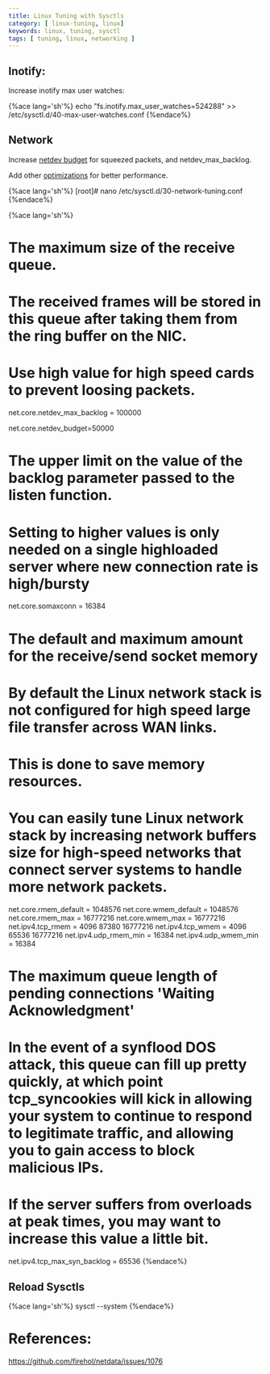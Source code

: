 ```yaml
---
title: Linux Tuning with Sysctls
category: [ linux-tuning, linux]
keywords: linux, tuning, sysctl
tags: [ tuning, linux, networking ]
---
```


## Inotify:

Increase inotify max user watches:

{%ace lang='sh'%}
echo "fs.inotify.max_user_watches=524288" >> /etc/sysctl.d/40-max-user-watches.conf
{%endace%}

## Network

Increase [netdev budget](https://access.redhat.com/sites/default/files/attachments/20150325_network_performance_tuning.pdf) for squeezed packets, and netdev_max_backlog.

Add other [optimizations](https://wiki.archlinux.org/index.php/Sysctl#Networking) for better performance.

{%ace lang='sh'%}
[root]# nano /etc/sysctl.d/30-network-tuning.conf
{%endace%}


{%ace lang='sh'%}
# The maximum size of the receive queue.
# The received frames will be stored in this queue after taking them from the ring buffer on the NIC.
# Use high value for high speed cards to prevent loosing packets.
net.core.netdev_max_backlog = 100000

net.core.netdev_budget=50000

# The upper limit on the value of the backlog parameter passed to the listen function.
# Setting to higher values is only needed on a single highloaded server where new connection rate is high/bursty
net.core.somaxconn = 16384

# The default and maximum amount for the receive/send socket memory
# By default the Linux network stack is not configured for high speed large file transfer across WAN links.
# This is done to save memory resources.
# You can easily tune Linux network stack by increasing network buffers size for high-speed networks that connect server systems to handle more network packets.
net.core.rmem_default = 1048576
net.core.wmem_default = 1048576
net.core.rmem_max = 16777216
net.core.wmem_max = 16777216
net.ipv4.tcp_rmem = 4096 87380 16777216
net.ipv4.tcp_wmem = 4096 65536 16777216
net.ipv4.udp_rmem_min = 16384
net.ipv4.udp_wmem_min = 16384

# The maximum queue length of pending connections 'Waiting Acknowledgment'
# In the event of a synflood DOS attack, this queue can fill up pretty quickly, at which point tcp_syncookies will kick in allowing your system to continue to respond to legitimate traffic, and allowing you to gain access to block malicious IPs.
# If the server suffers from overloads at peak times, you may want to increase this value a little bit.
net.ipv4.tcp_max_syn_backlog = 65536
{%endace%}

## Reload Sysctls

{%ace lang='sh'%}
sysctl --system
{%endace%}

# References:
https://github.com/firehol/netdata/issues/1076
